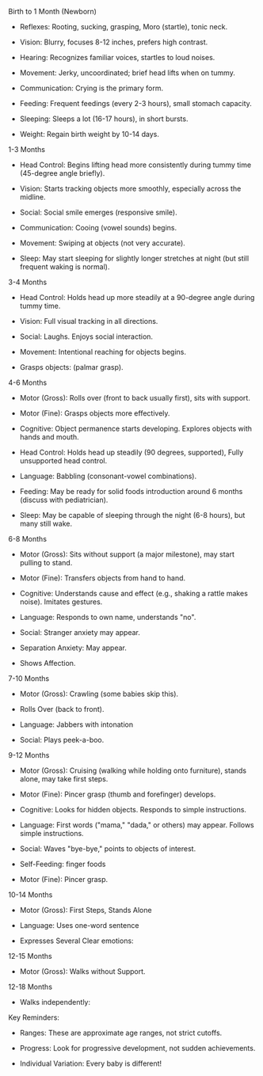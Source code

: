 Birth to 1 Month (Newborn)

 - Reflexes: Rooting, sucking, grasping, Moro (startle), tonic neck.

 - Vision: Blurry, focuses 8-12 inches, prefers high contrast.

 - Hearing: Recognizes familiar voices, startles to loud noises.

 - Movement: Jerky, uncoordinated; brief head lifts when on tummy.

 - Communication: Crying is the primary form.

 - Feeding: Frequent feedings (every 2-3 hours), small stomach capacity.

 - Sleeping: Sleeps a lot (16-17 hours), in short bursts.

 - Weight: Regain birth weight by 10-14 days.

1-3 Months

 - Head Control: Begins lifting head more consistently during tummy time (45-degree angle briefly).

 - Vision: Starts tracking objects more smoothly, especially across the midline.

 - Social: Social smile emerges (responsive smile).

 - Communication: Cooing (vowel sounds) begins.

 - Movement: Swiping at objects (not very accurate).

 - Sleep: May start sleeping for slightly longer stretches at night (but still frequent waking is normal).

3-4 Months

 - Head Control: Holds head up more steadily at a 90-degree angle during tummy time.

 - Vision: Full visual tracking in all directions.

 - Social: Laughs. Enjoys social interaction.

 - Movement: Intentional reaching for objects begins.

 - Grasps objects: (palmar grasp).

4-6 Months

 - Motor (Gross): Rolls over (front to back usually first), sits with support.

 - Motor (Fine): Grasps objects more effectively.

 - Cognitive: Object permanence starts developing. Explores objects with hands and mouth.

 - Head Control: Holds head up steadily (90 degrees, supported), Fully unsupported head control.

 - Language: Babbling (consonant-vowel combinations).

 - Feeding: May be ready for solid foods introduction around 6 months (discuss with pediatrician).

 - Sleep: May be capable of sleeping through the night (6-8 hours), but many still wake.

6-8 Months

 - Motor (Gross): Sits without support (a major milestone), may start pulling to stand.

 - Motor (Fine): Transfers objects from hand to hand.

 - Cognitive: Understands cause and effect (e.g., shaking a rattle makes noise). Imitates gestures.

 - Language: Responds to own name, understands "no".

 - Social: Stranger anxiety may appear.

 - Separation Anxiety: May appear.

 - Shows Affection.

7-10 Months

 - Motor (Gross): Crawling (some babies skip this).

 - Rolls Over (back to front).

 - Language: Jabbers with intonation

 - Social: Plays peek-a-boo.

9-12 Months

 - Motor (Gross): Cruising (walking while holding onto furniture), stands alone, may take first steps.

 - Motor (Fine): Pincer grasp (thumb and forefinger) develops.

 - Cognitive: Looks for hidden objects. Responds to simple instructions.

 - Language: First words ("mama," "dada," or others) may appear. Follows simple instructions.

 - Social: Waves "bye-bye," points to objects of interest.

 - Self-Feeding: finger foods

 - Motor (Fine): Pincer grasp.

10-14 Months

 - Motor (Gross): First Steps, Stands Alone

 - Language: Uses one-word sentence

 - Expresses Several Clear emotions:

12-15 Months

 - Motor (Gross): Walks without Support.

12-18 Months

 - Walks independently:

Key Reminders:

 - Ranges: These are approximate age ranges, not strict cutoffs.

 - Progress: Look for progressive development, not sudden achievements.

 - Individual Variation: Every baby is different!
